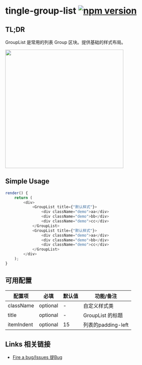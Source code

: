 # tingle-group-list [![npm version](https://badge.fury.io/js/tingle-group-list.svg)](http://badge.fury.io/js/tingle-group-list)

## TL;DR

GroupList 是常用的列表 Group 区块。提供基础的样式布局。

<img src="https://img.alicdn.com/tps/TB1A_L7JpXXXXXdXpXXXXXXXXXX-750-1254.png" width="375"/>

## Simple Usage

```js
render() {
    return (
        <div>
            <GroupList title={"默认样式"}>
                <div className="demo">aa</div>
                <div className="demo">bb</div>
                <div className="demo">cc</div>
            </GroupList>
            <GroupList title={"默认样式"}>
                <div className="demo">aa</div>
                <div className="demo">bb</div>
                <div className="demo">cc</div>
            </GroupList>
        </div>
    );
}
```

## 可用配置

| 配置项 | 必填 | 默认值 | 功能/备注 |
|---|----|---|----|
|className|optional|-|自定义样式类|
|title|optional|-|GroupList 的标题|
|itemIndent|optional|15| 列表的padding-left |

## Links 相关链接

- [Fire a bug/Issues 提Bug](http://github.com/tinglejs/tingle-group-list/issues)
